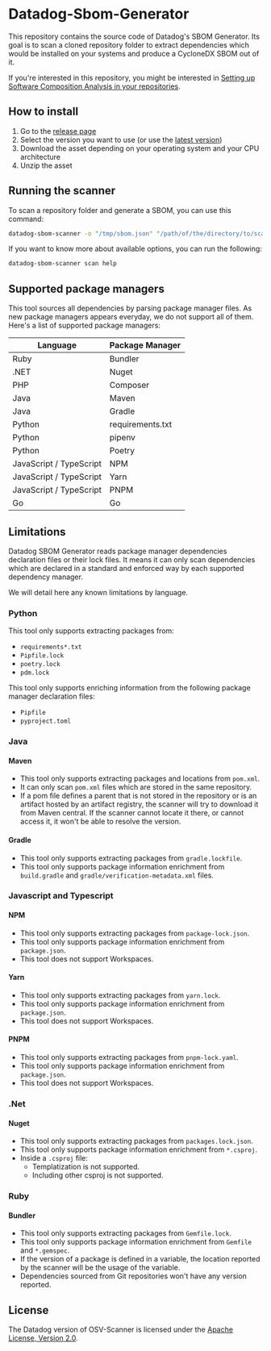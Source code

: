 # Datadog-Sbom-Generator

This repository contains the source code of Datadog's SBOM Generator.
Its goal is to scan a cloned repository folder to extract dependencies which would
be installed on your systems and produce a CycloneDX SBOM out of it.

If you're interested in this repository, you might be interested in [Setting up Software Composition Analysis in your repositories](https://docs.datadoghq.com/security/code_security/software_composition_analysis/setup_static/).

## How to install

1. Go to the [release page](https://github.com/DataDog/datadog-sbom-generator/releases)
2. Select the version you want to use (or use the [latest version](https://github.com/DataDog/datadog-sbom-generator/releases/latest))
3. Download the asset depending on your operating system and your CPU architecture
4. Unzip the asset

## Running the scanner

To scan a repository folder and generate a SBOM, you can use this command:

```bash
datadog-sbom-scanner -o "/tmp/sbom.json" "/path/of/the/directory/to/scan"
```

If you want to know more about available options, you can run the following:

```bash
datadog-sbom-scanner scan help
```

## Supported package managers

This tool sources all dependencies by parsing package manager files. As new package managers appears everyday, we do not support all of them. Here's a list of supported package managers:

| Language                | Package Manager  |
| ----------------------- | ---------------- |
| Ruby                    | Bundler          |
| .NET                    | Nuget            |
| PHP                     | Composer         |
| Java                    | Maven            |
| Java                    | Gradle           |
| Python                  | requirements.txt |
| Python                  | pipenv           |
| Python                  | Poetry           |
| JavaScript / TypeScript | NPM              |
| JavaScript / TypeScript | Yarn             |
| JavaScript / TypeScript | PNPM             |
| Go                      | Go               |

## Limitations

Datadog SBOM Generator reads package manager dependencies declaration files or their lock files. It means it can only scan
dependencies which are declared in a standard and enforced way by each supported dependency manager.

We will detail here any known limitations by language.

### Python

This tool only supports extracting packages from:

- `requirements*.txt`
- `Pipfile.lock`
- `poetry.lock`
- `pdm.lock`

This tool only supports enriching information from the following package manager declaration files:

- `Pipfile`
- `pyproject.toml`

### Java

#### Maven

- This tool only supports extracting packages and locations from `pom.xml`.
- It can only scan `pom.xml` files which are stored in the same repository.
- If a pom file defines a parent that is not stored in the repository or is an artifact hosted by an artifact registry, the scanner will try to download it from Maven central. If the scanner cannot locate it there, or cannot access it, it won't be able to resolve the version.

#### Gradle

- This tool only supports extracting packages from `gradle.lockfile`.
- This tool only supports package information enrichment from `build.gradle` and `gradle/verification-metadata.xml` files.

### Javascript and Typescript

#### NPM

- This tool only supports extracting packages from `package-lock.json`.
- This tool only supports package information enrichment from `package.json`.
- This tool does not support Workspaces.

#### Yarn

- This tool only supports extracting packages from `yarn.lock`.
- This tool only supports package information enrichment from `package.json`.
- This tool does not support Workspaces.

#### PNPM

- This tool only supports extracting packages from `pnpm-lock.yaml`.
- This tool only supports package information enrichment from `package.json`.
- This tool does not support Workspaces.

### .Net

#### Nuget

- This tool only supports extracting packages from `packages.lock.json`.
- This tool only supports package information enrichment from `*.csproj`.
- Inside a `.csproj` file:
  - Templatization is not supported.
  - Including other csproj is not supported.

### Ruby

#### Bundler

- This tool only supports extracting packages from `Gemfile.lock`.
- This tool only supports package information enrichment from `Gemfile` and `*.gemspec`.
- If the version of a package is defined in a variable, the location reported by the scanner will be the usage of the variable.
- Dependencies sourced from Git repositories won't have any version reported.

## License

The Datadog version of OSV-Scanner is licensed under the [Apache License, Version 2.0](LICENSE).
